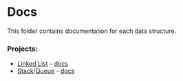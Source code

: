 # Docs
This folder contains documentation for each data structure.

### Projects: 
* [Linked List](https://github.com/catej/LibraryRepository/tree/main/datastructures/structures/LinkedList) - [docs](https://github.com/catej/LibraryRepository/blob/main/docs/LinkedList.md)
* [Stack](https://github.com/catej/LibraryRepository/blob/main/datastructures/structures/MyStack.cs)/[Queue](https://github.com/catej/LibraryRepository/blob/main/datastructures/structures/MyQueue.cs) - [docs](https://github.com/catej/LibraryRepository/blob/main/docs/Stack-Queue.md)